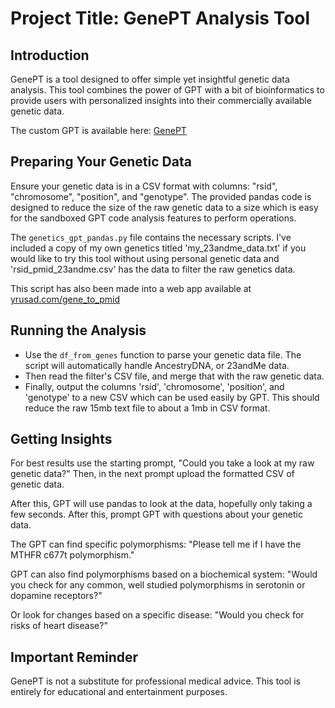 # Project Title: GenePT Analysis Tool

## Introduction
GenePT is a tool designed to offer simple yet insightful genetic data analysis. This tool combines the power of GPT with a bit of bioinformatics to provide users with personalized insights into their commercially available genetic data.

The custom GPT is available here: [GenePT](https://chat.openai.com/g/g-UpAdVFI1R-genept)

## Preparing Your Genetic Data
Ensure your genetic data is in a CSV format with columns: "rsid", "chromosome", "position", and "genotype". The provided pandas code is designed to reduce the size of the raw genetic data to a size which is easy for the sandboxed GPT code analysis features to perform operations.

The `genetics_gpt_pandas.py` file contains the necessary scripts. I've included a copy of my own genetics titled 'my_23andme_data.txt' if you would like to try this tool without using personal genetic data and 'rsid_pmid_23andme.csv' has the data to filter the raw genetics data. 

This script has also been made into a web app available at [yrusad.com/gene_to_pmid](https://yrusad.com/gene_to_pmid)

## Running the Analysis

- Use the `df_from_genes` function to parse your genetic data file. The script will automatically handle AncestryDNA, or 23andMe data.
- Then read the filter's CSV file, and merge that with the raw genetic data.
- Finally, output the columns 'rsid', 'chromosome', 'position', and 'genotype' to a new CSV which can be used easily by GPT. This should reduce the raw 15mb text file to about a 1mb in CSV format. 

## Getting Insights
For best results use the starting prompt, "Could you take a look at my raw genetic data?" Then, in the next prompt upload the formatted CSV of genetic data.

After this, GPT will use pandas to look at the data, hopefully only taking a few seconds. After this, prompt GPT with questions about your genetic data.

The GPT can find specific polymorphisms: "Please tell me if I have the MTHFR c677t polymorphism."

GPT can also find polymorphisms based on a biochemical system: "Would you check for any common, well studied polymorphisms in serotonin or dopamine receptors?"

Or look for changes based on a specific disease: "Would you check for risks of heart disease?"

## Important Reminder
GenePT is not a substitute for professional medical advice. This tool is entirely for educational and entertainment purposes.
